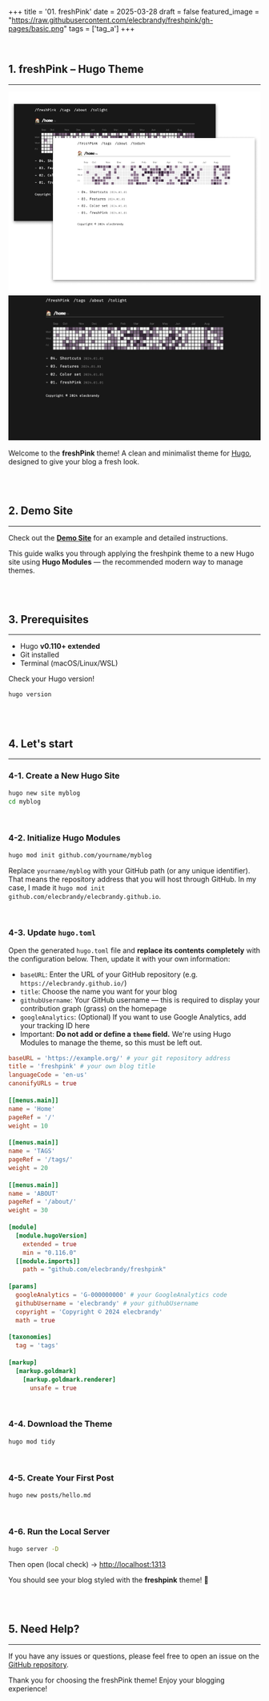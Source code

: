 +++
title = '01. freshPink'
date = 2025-03-28
draft = false
featured_image = "https://raw.githubusercontent.com/elecbrandy/freshpink/gh-pages/basic.png"
tags = ['tag_a']
+++

<br>

## 1. freshPink – Hugo Theme
____
<img src="https://raw.githubusercontent.com/elecbrandy/freshpink/main/images/tn.png" width="600">
<img src="https://raw.githubusercontent.com/elecbrandy/freshpink/main/images/screenshot.png" width="600">

Welcome to the **freshPink** theme! A clean and minimalist theme for [Hugo](https://gohugo.io/), designed to give your blog a fresh look.

<br>
<br>

## 2. Demo Site
____
Check out the [**Demo Site**](https://elecbrandy.github.io/freshpink/) for an example and detailed instructions.  

This guide walks you through applying the freshpink theme to a new Hugo site using **Hugo Modules** — the recommended modern way to manage themes.

<br>
<br>

## 3. Prerequisites
____
- Hugo **v0.110+ extended**  
- Git installed  
- Terminal (macOS/Linux/WSL)  

Check your Hugo version!

```bash
hugo version
```

<br>
<br>

## 4. Let's start
____

### 4-1. Create a New Hugo Site

```bash
hugo new site myblog
cd myblog
```

<br>

### 4-2. Initialize Hugo Modules

```bash
hugo mod init github.com/yourname/myblog
```

Replace `yourname/myblog` with your GitHub path (or any unique identifier).
That means the repository address that you will host through GitHub. In my case, I made it `hugo mod init github.com/elecbrandy/elecbrandy.github.io`.

<br>

### 4-3. Update `hugo.toml`

Open the generated `hugo.toml` file and **replace its contents completely** with the configuration below. Then, update it with your own information:

* `baseURL`: Enter the URL of your GitHub repository (e.g. `https://elecbrandy.github.io/`)
* `title`: Choose the name you want for your blog
* `githubUsername`: Your GitHub username — this is required to display your contribution graph (grass) on the homepage
* `googleAnalytics`: (Optional) If you want to use Google Analytics, add your tracking ID here
* Important: **Do not add or define a `theme` field.** We're using Hugo Modules to manage the theme, so this must be left out.

``` toml
baseURL = 'https://example.org/' # your git repository address
title = 'freshpink' # your own blog title
languageCode = 'en-us'
canonifyURLs = true

[[menus.main]]
name = 'Home'
pageRef = '/'
weight = 10

[[menus.main]]
name = 'TAGS'
pageRef = '/tags/'
weight = 20

[[menus.main]]
name = 'ABOUT'
pageRef = '/about/'
weight = 30

[module]
  [module.hugoVersion]
    extended = true
    min = "0.116.0"
  [[module.imports]]
    path = "github.com/elecbrandy/freshpink"

[params]
  googleAnalytics = 'G-000000000' # your GoogleAnalytics code
  githubUsername = 'elecbrandy' # your githubUsername
  copyright = 'Copyright © 2024 elecbrandy'
  math = true

[taxonomies]
  tag = 'tags'

[markup]
  [markup.goldmark]
    [markup.goldmark.renderer]
      unsafe = true
```

<br>

### 4-4. Download the Theme

```bash
hugo mod tidy
```

<br>

### 4-5. Create Your First Post

```bash
hugo new posts/hello.md
```
<br>

### 4-6. Run the Local Server

```bash
hugo server -D
```

Then open (local check) -> [http://localhost:1313](http://localhost:1313)  

You should see your blog styled with the **freshpink** theme! 🎉

<br>
<br>

## 5. Need Help?
____
If you have any issues or questions, please feel free to open an issue on the [GitHub repository](https://github.com/elecbrandy/freshpink/issues).

Thank you for choosing the freshPink theme! Enjoy your blogging experience!
